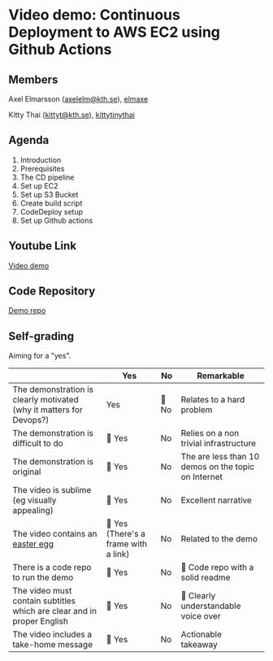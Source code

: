 # Video demo: Continuous Deployment to AWS EC2 using Github Actions

## Members
Axel Elmarsson (axelelm@kth.se), [elmaxe](https://github.com/elmaxe)

Kitty Thai (kittyt@kth.se), [kittytinythai](https://github.com/kittytinythai)

## Agenda
1. Introduction
2. Prerequisites
3. The CD pipeline
4. Set up EC2
5. Set up S3 Bucket
6. Create build script
7. CodeDeploy setup
8. Set up Github actions

## Youtube Link
[Video demo](https://www.youtube.com/watch?v=B04c0lbzMC4)
## Code Repository
[Demo repo](https://github.com/elmaxe/devops-demo-video)

## Self-grading
Aiming for a "yes".

|                                             | Yes | No | Remarkable |
|-------------------------------------------- | ----|----|-------------|
|The demonstration is clearly motivated (why it matters for Devops?) | Yes | 🦆 No |  Relates to a hard problem |
|The demonstration is difficult to do | 🦆 Yes | No | Relies on a non trivial infrastructure |
|The demonstration is original | 🦆 Yes | No | The are less than 10 demos on the topic on Internet |
|The video is sublime (eg visually appealing) | 🦆 Yes | No | Excellent narrative |
|The video contains an [easter egg](https://github.com/OrkoHunter/python-easter-eggs) | 🦆 Yes (There's a frame with a link) |  No | Related to the demo |
|There is a code repo to run the demo  | 🦆 Yes | No | 🦆 Code repo with a solid readme |
|The video must contain subtitles which are clear and in proper English | 🦆 Yes | No | 🦆 Clearly understandable voice over |
|The video includes a take-home message | 🦆 Yes | No | Actionable takeaway |
